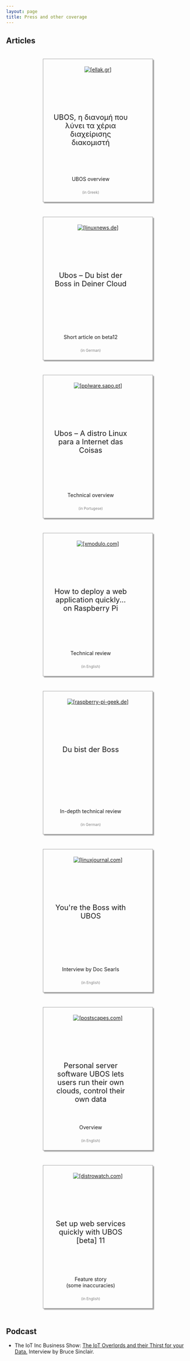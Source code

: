 ```yaml
---
layout: page
title: Press and other coverage
---
```


<style>
div.viggrid {
    display: flex;
    flex-direction: row;
    flex-wrap: wrap;
    justify-content: center;
}
div.vig {
    text-align: center;
    border: 1px solid #a0a0a0;
    box-shadow: 3px 3px 2px #a0a0a0;
    padding: 20px;
    margin: 20px;
    flex-shrink: 0;
    width: 260px;
    height: 350px;
    position: relative;
    background: url(/images/press/background.jpg);
}
div.vig a {
   color: inherit;
}
div.vig img {
    max-width: 100%;
    margin: 0 auto;
    position: relative;
    z-index: 10;
}
div.vig h2 {
    font-size: 20px;
    font-weight: normal;
    line-height: 115%;
    width: 220px;
    position: absolute;
    top: 120px;
}
div.vig p {
    width: 220px;
    position: absolute;
    bottom: 40px;
}
div.vig p.lang {
    font-size: 10px;
    color: #808080;
    margin: 0;
    bottom: 20px;
}
</style>

## Articles

<div class="viggrid">
<div class="vig">
 <a href="https://opensource.ellak.gr/2019/01/04/nea-apo-ton-planiti-planet-ellak-gr-ubos-i-dianomi-pou-lini-ta-cheria-diachirisis-diakomisti/">
  <img src="/images/press/ellak.gr/logo-opensource1.png" alt="[ellak.gr]"/>
  <h2>UBOS, η διανομή που λύνει τα χέρια διαχείρισης διακομιστή</h2>
  <p>UBOS overview</p>
  <p class="lang">(in Greek)</p>
 </a>
</div>
<div class="vig">
 <a href="https://linuxnews.de/2017/11/06/ubos-du-bist-der-boss-in-deiner-cloud/">
  <img src="/images/press/linuxnews.de/linuxnews-logo.png" alt="[linuxnews.de]"/>
  <h2>Ubos – Du bist der Boss in Deiner Cloud</h2>
  <p>Short article on beta12</p>
  <p class="lang">(in German)</p>
 </a>
</div>
<div class="vig">
 <a href="http://pplware.sapo.pt/linux/ubos-a-distro-linux-para-a-internet-das-coisas/">
  <img src="/images/press/pplware.sapo.pt/logo.jpg" alt="[pplware.sapo.pt]"/>
  <h2>Ubos – A distro Linux para a Internet das Coisas</h2>
  <p>Technical overview</p>
  <p class="lang">(in Portugese)</p>
 </a>
</div>
<div class="vig">
 <a href="http://xmodulo.com/deploy-web-application-ubos-raspberrypi.html">
  <img src="/images/press/xmodulo.com/logo.png" alt="[xmodulo.com]"/>
  <h2>How to deploy a web application quickly... on Raspberry Pi</h2>
  <p>Technical review</p>
  <p class="lang">(in English)</p>
 </a>
</div>
<div class="vig">
 <a href="http://www.raspberry-pi-geek.de/Magazin/2015/03/Mit-Ubos-eine-private-Cloud-aufsetzen">
  <img src="/images/press/raspberry-pi-geek.de/logo.png" alt="[raspberry-pi-geek.de]"/>
  <h2>Du bist der Boss</h2>
  <p>In-depth technical review</p>
  <p class="lang">(in German)</p>
 </a>
</div>
<div class="vig">
 <a href="http://www.linuxjournal.com/content/youre-boss-ubos">
  <img src="/images/press/linuxjournal.com/logo-lj.jpg" alt="[linuxjournal.com]"/>
  <h2>You're the Boss with UBOS</h2>
  <p>Interview by Doc Searls</p>
  <p class="lang">(in English)</p>
 </a>
</div>
<div class="vig">
 <a href="http://postscapes.com/personal-server-software-ubos-lets-users-run-their-own-clouds-control-their-own-data">
  <img src="/images/press/postscapes.com/logo.png" alt="[postscapes.com]"/>
  <h2>Personal server software UBOS lets users run their own clouds, control their own data</h2>
  <p>Overview</p>
  <p class="lang">(in English)</p>
 </a>
</div>

<div class="vig">
 <a href="https://distrowatch.com/weekly.php?issue=20170731#ubos">
  <img src="/images/press/distrowatch.com/logo.png" alt="[distrowatch.com]"/>
  <h2>Set up web services quickly with UBOS [beta] 11</h2>
  <p>Feature story<br>(some inaccuracies)</p>
  <p class="lang">(in English)</p>
 </a>
</div>
</div>

<div class="clearer"></div>

## Podcast

* The IoT Inc Business Show: <a href="http://www.iot-inc.com/the-iot-overlords-and-their-thirst-for-your-data-podcast/">
  The IoT Overlords and their Thirst for your Data.</a> Interview by Bruce Sinclair.

